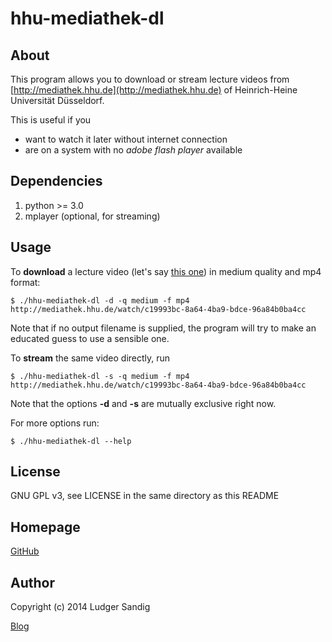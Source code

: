 hhu-mediathek-dl
================

About
-----

This program allows you to download or stream lecture videos from
[http://mediathek.hhu.de](http://mediathek.hhu.de) of Heinrich-Heine
Universität Düsseldorf.

This is useful if you

- want to watch it later without internet connection
- are on a system with no *adobe flash player* available

Dependencies
------------

1. python >= 3.0
2. mplayer (optional, for streaming)

Usage
-----

To **download** a lecture video (let's say [this
one](http://mediathek.hhu.de/watch/c19993bc-8a64-4ba9-bdce-96a84b0ba4cc))
in medium quality and mp4 format:

    $ ./hhu-mediathek-dl -d -q medium -f mp4 http://mediathek.hhu.de/watch/c19993bc-8a64-4ba9-bdce-96a84b0ba4cc

Note that if no output filename is supplied, the program will try to
make an educated guess to use a sensible one.

To **stream** the same video directly, run

    $ ./hhu-mediathek-dl -s -q medium -f mp4 http://mediathek.hhu.de/watch/c19993bc-8a64-4ba9-bdce-96a84b0ba4cc

Note that the options **-d** and **-s** are mutually exclusive right now.

For more options run:

    $ ./hhu-mediathek-dl --help

License
-------

GNU GPL v3, see LICENSE in the same directory as this README

Homepage
--------

[GitHub](https://github.com/lsandig/hhu-mediathek-dl)

Author
------

Copyright (c) 2014 Ludger Sandig

[Blog](http://lsandig.org/blog)

